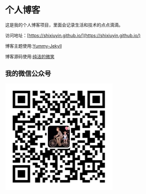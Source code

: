 # 个人博客

这是我的个人博客项目，里面会记录生活和技术的点点滴滴。


访问地址：[https://shixiuyin.github.io/](https://shixiuyin.github.io/)


博客主题使用:[Yummy-Jekyll](https://github.com/DONGChuan/Yummy-Jekyll)


博客源码使用:[纯洁的微笑](https://github.com/ityouknow/ityouknow.github.io)

## 我的微信公众号

![](/assets/images/wx_qrcode.jpg)
